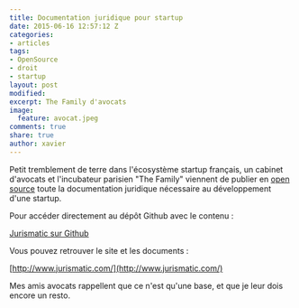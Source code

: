 ```yaml
---
title: Documentation juridique pour startup
date: 2015-06-16 12:57:12 Z
categories:
- articles
tags:
- OpenSource
- droit
- startup
layout: post
modified: 
excerpt: The Family d'avocats
image:
  feature: avocat.jpeg
comments: true
share: true
author: xavier
---
```


Petit tremblement de terre dans l'écosystème startup français, un cabinet d'avocats et l'incubateur parisien "The Family" viennent de publier en [open source](/_articles/LicencesOuvertes/) toute la documentation juridique nécessaire au développement d'une startup. 

Pour accéder directement au dépôt Github avec le contenu :

[Jurismatic sur Github](https://github.com/jurismatic/jurismatic)

Vous pouvez retrouver le site et les documents :

[http://www.jurismatic.com/](http://www.jurismatic.com/)

Mes amis avocats rappellent que ce n'est qu'une base, et que je leur dois encore un resto.